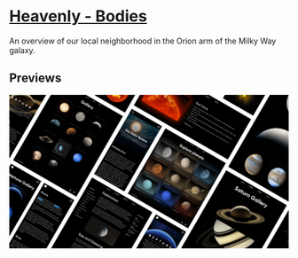 # [Heavenly - Bodies](https://heavenlybodies.netlify.app)

An overview of our local neighborhood in the Orion arm of the Milky Way galaxy.

## Previews

![](/Resources/Screens_HeavenlyBodies.webp)
